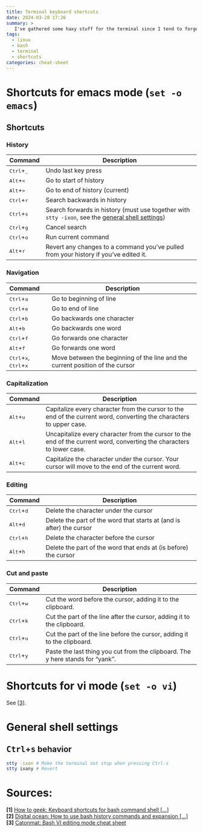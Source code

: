 ```yaml
---
title: Terminal keyboard shortcuts
date: 2024-03-28 17:26
summary: >
   I've gathered some haxy stuff for the terminal since I tend to forget a lot of them.
tags:
  - linux
  - bash
  - terminal
  - shortcuts
categories: cheat-sheet
---
```


# Shortcuts for emacs mode (`set -o emacs`)

## Shortcuts

### History
| Command                       | Description                    |
|:------------------------------|--------------------------------|
| <kbd>Ctrl</kbd>+<kbd>\_</kbd> | Undo last key press            |
| <kbd>Alt</kbd>+<kbd><</kbd>   | Go to start of history         |
| <kbd>Alt</kbd>+<kbd>></kbd>   | Go to end of history (current) |
| <kbd>Ctrl</kbd>+<kbd>r</kbd>  | Search backwards in history    |
| <kbd>Ctrl</kbd>+<kbd>s</kbd>  | Search forwards in history (must use together with `stty -ixon`, see the [general shell settings](#general-shell-settings)) |
| <kbd>Ctrl</kbd>+<kbd>g</kbd>  | Cancel search                  |
| <kbd>Ctrl</kbd>+<kbd>o</kbd>  | Run current command            |
| <kbd>Alt</kbd>+<kbd>r</kbd>   | Revert any changes to a command you’ve pulled from your history if you’ve edited it. |

### Navigation
| Command                      | Description                    |
|:-----------------------------|--------------------------------|
| <kbd>Ctrl</kbd>+<kbd>a</kbd> | Go to beginning of line        |
| <kbd>Ctrl</kbd>+<kbd>e</kbd> | Go to end of line              |
| <kbd>Ctrl</kbd>+<kbd>b</kbd> | Go backwards one character     |
| <kbd>Alt</kbd>+<kbd>b</kbd>  | Go backwards one word          |
| <kbd>Ctrl</kbd>+<kbd>f</kbd> | Go forwards one character      |
| <kbd>Alt</kbd>+<kbd>f</kbd>  | Go forwards one word           |
| <kbd>Ctrl</kbd>+<kbd>x</kbd>, <kbd>Ctrl</kbd>+<kbd>x</kbd> | Move between the beginning of the line and the current position of the cursor |

### Capitalization
| Command  | Description                    |
|:---------|--------------------------------|
| <kbd>Alt</kbd>+<kbd>u</kbd>  | Capitalize every character from the cursor to the end of the current word, converting the characters to upper case.| 
| <kbd>Alt</kbd>+<kbd>l</kbd>  | Uncapitalize every character from the cursor to the end of the current word, converting the characters to lower case.| 
| <kbd>Alt</kbd>+<kbd>c</kbd>  | Capitalize the character under the cursor. Your cursor will move to the end of the current word.| 

### Editing
| Command  | Description                    |
|:---------|--------------------------------|
| <kbd>Ctrl</kbd>+<kbd>d</kbd>  | Delete the character under the cursor | 
| <kbd>Alt</kbd>+<kbd>d</kbd>   | Delete the part of the word that starts at (and is after) the cursor | 
| <kbd>Ctrl</kbd>+<kbd>h</kbd>  | Delete the character before the cursor | 
| <kbd>Alt</kbd>+<kbd>h</kbd>   | Delete the part of the word that ends at (is before) the cursor | 

### Cut and paste
| Command  | Description                    |
|:---------|--------------------------------|
| <kbd>Ctrl</kbd>+<kbd>w</kbd>  | Cut the word before the cursor, adding it to the clipboard.                    | 
| <kbd>Ctrl</kbd>+<kbd>k</kbd>  | Cut the part of the line after the cursor, adding it to the clipboard.         | 
| <kbd>Ctrl</kbd>+<kbd>u</kbd>  | Cut the part of the line before the cursor, adding it to the clipboard.        | 
| <kbd>Ctrl</kbd>+<kbd>y</kbd>  | Paste the last thing you cut from the clipboard. The y here stands for “yank”. | 

# Shortcuts for vi mode (`set -o vi`)
See [\[3\]](#sources).

# General shell settings
## <kbd>Ctrl</kbd>+<kbd>s</kbd> behavior
```bash
stty -ixon # Make the terminal not stop when pressing Ctrl-s
stty ixany # Revert
```

# Sources:
**[1]** [How to geek: Keyboard shortcuts for bash command shell \[...\]][howtogeek] \
**[2]** [Digital ocean: How to use bash history commands and expansion \[...\]][digitalocean] \
**[3]** [Catonmat: Bash VI editing mode cheat sheet][catonmat]

[howtogeek]: https://www.howtogeek.com/howto/ubuntu/keyboard-shortcuts-for-bash-command-shell-for-ubuntu-debian-suse-redhat-linux-etc
[digitalocean]: https://www.digitalocean.com/community/tutorials/how-to-use-bash-history-commands-and-expansions-on-a-linux-vps
[catonmat]: http://www.catonmat.net/download/bash-vi-editing-mode-cheat-sheet.pdf
